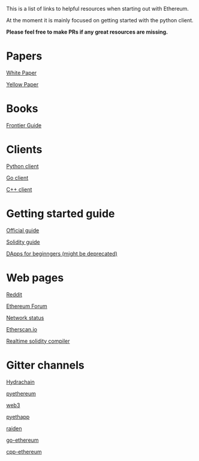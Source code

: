 This is a list of links to helpful resources when starting out with Ethereum.

At the moment it is mainly focused on getting started with the python client.

**Please feel free to make PRs if any great resources are missing.**

# Papers

[White Paper](https://github.com/ethereum/wiki/wiki/White-Paper)

[Yellow Paper](http://gavwood.com/paper.pdf)

# Books

[Frontier Guide](https://ethereum.gitbooks.io/frontier-guide/content/index.html)

# Clients

[Python client](https://github.com/ethereum/pyethapp)

[Go client](https://github.com/ethereum/go-ethereum)

[C++ client](https://github.com/ethereum/webthree-umbrella)

# Getting started guide

[Official guide](https://www.ethereum.org/)

[Solidity guide](https://ethereum.github.io/solidity/docs/home/)

[DApps for beginngers (might be deprecated)](https://dappsforbeginners.wordpress.com/tutorials/your-first-dapp/)

# Web pages

[Reddit](https://reddit.com/r/ethereum)

[Ethereum Forum](https://forum.ethereum.org/)

[Network status](https://stats.ethdev.com/)

[Etherscan.io](http://etherscan.io/)

[Realtime solidity compiler](https://chriseth.github.io/browser-solidity/)

# Gitter channels

[Hydrachain](https://gitter.im/HydraChain/hydrachain)

[pyethereum](https://gitter.im/ethereum/pyethereum)

[web3](https://gitter.im/ethereum/web3.js)

[pyethapp](https://gitter.im/ethereum/pyethapp)

[raiden](https://gitter.im/heikoheiko/raiden)

[go-ethereum](https://gitter.im/ethereum/go-ethereum)

[cpp-ethereum](https://gitter.im/ethereum/cpp-ethereum)



